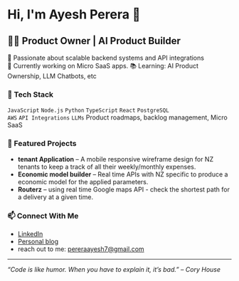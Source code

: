 # Hi, I'm Ayesh Perera 👋  
## 👨‍💻 Product Owner | AI Product Builder  

🌟 Passionate about scalable backend systems and API integrations  
🚀 Currently working on Micro SaaS apps. 
📚 Learning: AI Product Ownership, LLM Chatbots, etc 

### 🧰 Tech Stack  
`JavaScript` `Node.js` `Python` `TypeScript` `React` `PostgreSQL`  
`AWS` `API Integrations` `LLMs`  Product roadmaps, backlog management, Micro SaaS

### 🚀 Featured Projects  
- **tenant Application** – A mobile responsive wireframe design for NZ tenants to keep a track of all their weekly/monthly expenses.  
- **Economic model builder** – Real time APIs with NZ specific to produce a economic model for the applied parameters.
- **Routerz** – using real time Google maps API - check the shortest path for a delivery at a given time. 

### 📫 Connect With Me  
- [LinkedIn](https://www.linkedin.com/in/ayeshperera/)  
- [Personal blog](https://nz-business-analysis.blogspot.com/)
- reach out to me: pereraayesh7@gmail.com

---

_“Code is like humor. When you have to explain it, it’s bad.” – Cory House_
